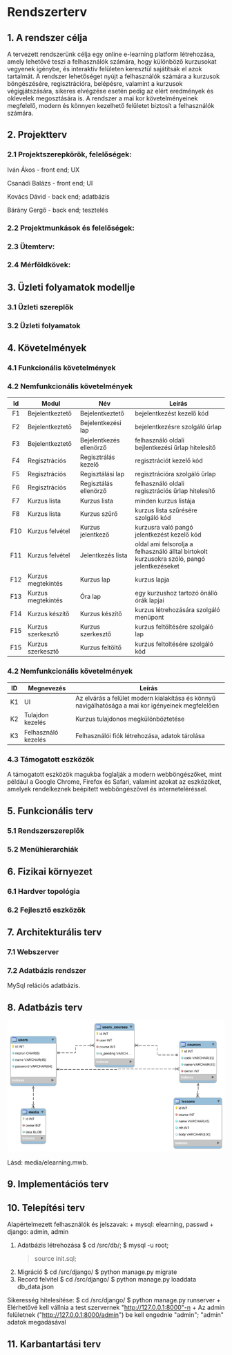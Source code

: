 # Rendszerterv
## 1. A rendszer célja
A tervezett rendszerünk célja egy online e-learning platform létrehozása, amely lehetővé teszi a felhasználók számára, hogy különböző kurzusokat vegyenek igénybe, és interaktív felületen keresztül sajátítsák el azok tartalmát. A rendszer lehetőséget nyújt a felhasználók számára a kurzusok böngészésére, regisztrációra, belépésre, valamint a kurzusok végigjátszására, sikeres elvégzése esetén pedig az elért eredmények és oklevelek megosztására is. A rendszer a mai kor követelményeinek megfelelő, modern és könnyen kezelhető felületet biztosít a felhasználók számára.

## 2. Projektterv

### 2.1 Projektszerepkörök, felelőségek:
Iván Ákos - front end; UX

Csanádi Balázs - front end; UI

Kovács Dávid - back end; adatbázis

Bárány Gergő - back end; tesztelés
     
### 2.2 Projektmunkások és felelőségek:
     
### 2.3 Ütemterv:

### 2.4 Mérföldkövek:

## 3. Üzleti folyamatok modellje

### 3.1 Üzleti szereplők

### 3.2 Üzleti folyamatok

## 4. Követelmények

### 4.1 Funkcionális követelmények

### 4.2 Nemfunkcionális követelmények
| Id | Modul | Név | Leírás |
| :---: | --- | --- | --- |
| F1 | Bejelentkeztető | Bejelentkeztető | bejelentkezést kezelő kód |
| F2 | Bejelentkeztető | Bejelentkezési lap | bejelentkezésre szolgáló űrlap |
| F3 | Bejelentkeztető | Bejelentkezés ellenörző | felhasználó oldali bejlentkezési űrlap hitelesítő |
| F4 | Regisztrációs | Regisztrálás kezelő | regisztrációt kezelő kód |
| F5 | Regisztrációs | Regisztálási lap | regisztrációra szolgáló űrlap |
| F6 | Regisztrációs | Regisztálás ellenörző | felhasználó oldali regisztrációs űrlap hitelesítő |
| F7 | Kurzus lista | Kurzus lista | minden kurzus listája |
| F8 | Kurzus lista | Kurzus szűrő | kurzus lista szűrésére szolgáló kód |
| F10 | Kurzus felvétel | Kurzus jelentkező | kurzusra való pangó jelentkezést kezelő kód |
| F11 | Kurzus felvétel | Jelentkezés lista | oldal ami felsorolja a felhasználó álltal birtokolt kurzusokra szóló, pangó jelentkezéseket |
| F12 | Kurzus megtekintés | Kurzus lap | kurzus lapja |
| F13 | Kurzus megtekintés | Óra lap | egy kurzushoz tartozó önálló órák lapjai |
| F14 | Kurzus készítő | Kurzus készítő | kurzus létrehozására szolgáló menüpont |
| F15 | Kurzus szerkesztő | Kurzus szerkesztő | kurzus feltöltésére szolgáló lap |
| F15 | Kurzus szerkesztő | Kurzus feltöltő | kurzus feltoltésére szolgáló kód |

### 4.2 Nemfunkcionális követelmények

| ID | Megnevezés | Leírás |
| --- | --- | --- |
| K1 | UI | Az elvárás a felület modern kialakítása és könnyű navigálhatósága a mai kor igényeinek megfelelően |
| K2 | Tulajdon kezelés | Kurzus tulajdonos megkülönböztetése |
| K3 | Felhasználó kezelés | Felhasználói fiók létrehozása, adatok tárolása |

### 4.3 Támogatott eszközök
A támogatott eszközök magukba foglalják a modern webböngészőket, mint például a Google Chrome, Firefox és Safari, valamint azokat az eszközöket, amelyek rendelkeznek beépített webböngészővel és interneteléréssel.

## 5. Funkcionális terv

### 5.1 Rendszerszereplők

### 5.2 Menühierarchiák

## 6. Fizikai környezet

### 6.1 Hardver topológia

### 6.2 Fejlesztő eszközök

## 7. Architekturális terv

### 7.1 Webszerver

### 7.2 Adatbázis rendszer

MySql relációs adatbázis.

## 8. Adatbázis terv
![](media/db.png)

Lásd: media/elearning.mwb. 

## 9. Implementációs terv

## 10. Telepítési terv
Alapértelmezett felhasználók és jelszavak:
	+ mysql: elearning, passwd
	+ django: admin, admin

1. Adatbázis létrehozása
	$ cd <elearing>/src/db/;
	$ mysql -u root;
	> source init.sql;
2. Migráció
	$ cd <elearing>/src/django/
	$ python manage.py migrate
3. Record felvitel
	$ cd <elearing>/src/django/
	$ python manage.py loaddata db_data.json

Sikeresség hitelesítése:
	$ cd <elearing>/src/django/
	$ python manage.py runserver
	+ Elérhetővé kell vállnia a test szervernek "http://127.0.0.1:8000"-n 
	+ Az admin felületnek ("http://127.0.0.1:8000/admin") be kell engednie "admin"; "admin" adatok megadásával

## 11. Karbantartási terv
